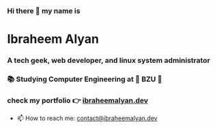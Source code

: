 ### Hi there 👋 my name is 

# Ibraheem Alyan

### A tech geek, web developer, and linux system administrator

### 📚 Studying Computer Engineering at 🏫 BZU 🏫

### check my portfolio 👉 [ibraheemalyan.dev](https://www.ibraheemalyan.dev/)


- 📫 How to reach me: contact@ibraheemalyan.dev
